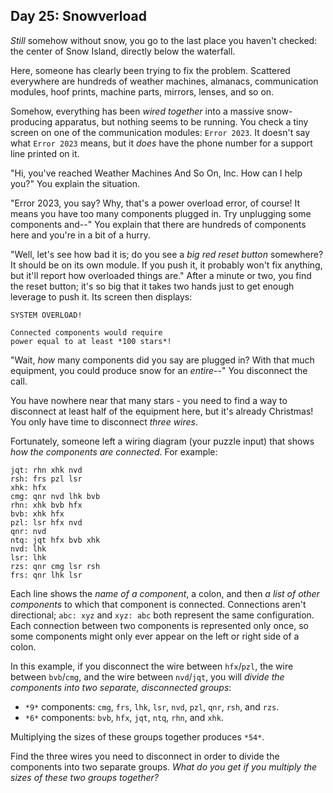 Day 25: Snowverload
-------------------

*Still* somehow without snow, you go to the last place you haven't checked: the center of Snow Island, directly below the waterfall.


Here, someone has clearly been trying to fix the problem. Scattered everywhere are hundreds of weather machines, almanacs, communication modules, hoof prints, machine parts, mirrors, lenses, and so on.


Somehow, everything has been *wired together* into a massive snow-producing apparatus, but nothing seems to be running. You check a tiny screen on one of the communication modules: `Error 2023`. It doesn't say what `Error 2023` means, but it *does* have the phone number for a support line printed on it.


"Hi, you've reached Weather Machines And So On, Inc. How can I help you?" You explain the situation.


"Error 2023, you say? Why, that's a power overload error, of course! It means you have too many components plugged in. Try unplugging some components and--" You explain that there are hundreds of components here and you're in a bit of a hurry.


"Well, let's see how bad it is; do you see a *big red reset button* somewhere? It should be on its own module. If you push it, it probably won't fix anything, but it'll report how overloaded things are." After a minute or two, you find the reset button; it's so big that it takes two hands just to get enough leverage to push it. Its screen then displays:



```
SYSTEM OVERLOAD!

Connected components would require
power equal to at least *100 stars*!

```

"Wait, *how* many components did you say are plugged in? With that much equipment, you could produce snow for an *entire*--" You disconnect the call.


You have nowhere near that many stars - you need to find a way to disconnect at least half of the equipment here, but it's already Christmas! You only have time to disconnect *three wires*.


Fortunately, someone left a wiring diagram (your puzzle input) that shows *how the components are connected*. For example:



```
jqt: rhn xhk nvd
rsh: frs pzl lsr
xhk: hfx
cmg: qnr nvd lhk bvb
rhn: xhk bvb hfx
bvb: xhk hfx
pzl: lsr hfx nvd
qnr: nvd
ntq: jqt hfx bvb xhk
nvd: lhk
lsr: lhk
rzs: qnr cmg lsr rsh
frs: qnr lhk lsr

```

Each line shows the *name of a component*, a colon, and then *a list of other components* to which that component is connected. Connections aren't directional; `abc: xyz` and `xyz: abc` both represent the same configuration. Each connection between two components is represented only once, so some components might only ever appear on the left or right side of a colon.


In this example, if you disconnect the wire between `hfx`/`pzl`, the wire between `bvb`/`cmg`, and the wire between `nvd`/`jqt`, you will *divide the components into two separate, disconnected groups*:


* `*9*` components: `cmg`, `frs`, `lhk`, `lsr`, `nvd`, `pzl`, `qnr`, `rsh`, and `rzs`.
* `*6*` components: `bvb`, `hfx`, `jqt`, `ntq`, `rhn`, and `xhk`.


Multiplying the sizes of these groups together produces `*54*`.


Find the three wires you need to disconnect in order to divide the components into two separate groups. *What do you get if you multiply the sizes of these two groups together?*


